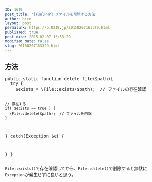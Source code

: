 ```yaml
---
ID: 1689
post_title: '[FuelPHP] ファイルを削除する方法'
author: hiro
layout: post
permalink: https://b.0218.jp/20150207163329.html
published: true
post_date: 2015-02-07 16:33:29
modified_date: false
slug: 20150207163329.html
---
```

<!--more-->
<h2>方法</h2>
<pre class="prettyprint linenums lang-php">public static function delete_file($path){
  try {
    $exists = \File::exists($path);  // ファイルの存在確認

    // 存在する
    if( $exists == true ) {
      \File::delete($path);  // ファイルを削除
    }

  } catch(Exception $e) {
    
  }
}</pre>

<code>File::exists()</code>で存在確認してから、<code>File::delete()</code>で削除すると無駄に<code>Exception</code>が発生せずに良いと思う。